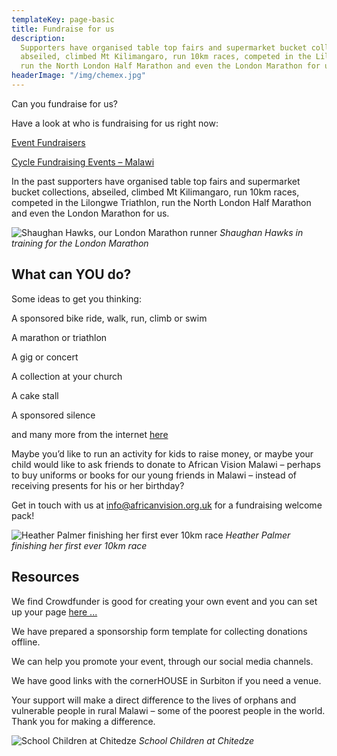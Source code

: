 ```yaml
---
templateKey: page-basic
title: Fundraise for us
description:
  Supporters have organised table top fairs and supermarket bucket collections,
  abseiled, climbed Mt Kilimangaro, run 10km races, competed in the Lilongwe Triathlon,
  run the North London Half Marathon and even the London Marathon for us
headerImage: "/img/chemex.jpg"
---
```


Can you fundraise for us?

Have a look at who is fundraising for us right now:

[Event Fundraisers](https://www.crowdfunder.co.uk/african-vision-malawi)

[Cycle Fundraising Events – Malawi](https://www.givey.com/avm)

In the past supporters have organised table top fairs and supermarket bucket collections, abseiled, climbed Mt Kilimangaro, run 10km races, competed in the Lilongwe Triathlon, run the North London Half Marathon and even the London Marathon for us.

![Shaughan Hawks, our London Marathon runner](/img/fundraise/IMG-20160320-WA0007.jpg "Shaughan Hawks, our London Marathon runner")
_Shaughan Hawks in training for the London Marathon_

## What can YOU do?

Some ideas to get you thinking:

A sponsored bike ride, walk, run, climb or swim

A marathon or triathlon

A gig or concert

A collection at your church

A cake stall

A sponsored silence

and many more from the internet [here](https://www.gapyear.com/articles/90420/a-to-z-of-fundraising-ideas)

Maybe you’d like to run an activity for kids to raise money, or maybe your child would like to ask friends to donate to African Vision Malawi – perhaps to buy uniforms or books for our young friends in Malawi – instead of receiving presents for his or her birthday?

Get in touch with us at [info@africanvision.org.uk](mailto:info@africanvision.org.uk) for a fundraising welcome pack!

![Heather Palmer finishing her first ever 10km race](/img/fundraise/Heather-running.jpg "Heather Palmer finishing her first ever 10km race")
_Heather Palmer finishing her first ever 10km race_

## Resources

We find Crowdfunder is good for creating your own event and you can set up your page [here ...](https://www.crowdfunder.co.uk/apf/step/basics/7nPGOrqW)

We have prepared a sponsorship form template for collecting donations offline.

We can help you promote your event, through our social media channels.

We have good links with the cornerHOUSE in Surbiton if you need a venue.

Your support will make a direct difference to the lives of orphans and vulnerable people in rural Malawi – some of the poorest people in the world. Thank you for making a difference.

![School Children at Chitedze](/img/fundraise/Chitedze-4.jpg "School Children at Chitedze")
_School Children at Chitedze_
